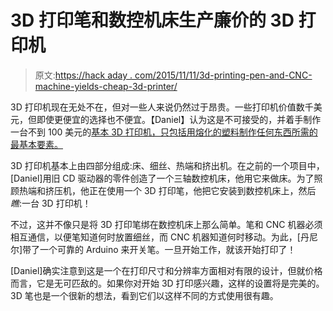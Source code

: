 # 3D 打印笔和数控机床生产廉价的 3D 打印机

> 原文:[https://hack aday . com/2015/11/11/3d-printing-pen-and-CNC-machine-yields-cheap-3d-printer/](https://hackaday.com/2015/11/11/3d-printing-pen-and-cnc-machine-yields-cheap-3d-printer/)

3D 打印机现在无处不在，但对一些人来说仍然过于昂贵。一些打印机价值数千美元，但即使更便宜的选择也不便宜。【Daniel】认为这是不可接受的，并着手制作一台不到 100 美元的[基本 3D 打印机，只包括用熔化的塑料制作任何东西所需的最基本要素。](http://www.tinkernut.com/portfolio/how-to-make-a-cheap-3d-printer/)

3D 打印机基本上由四部分组成:床、细丝、热端和挤出机。在之前的一个项目中，[Daniel]用旧 CD 驱动器的零件创造了一个三轴数控机床，他用它来做床。为了照顾热端和挤压机，他正在使用一个 3D 打印笔，他把它安装到数控机床上，然后*瞧*:一台 3D 打印机！

不过，这并不像只是将 3D 打印笔绑在数控机床上那么简单。笔和 CNC 机器必须相互通信，以便笔知道何时放置细丝，而 CNC 机器知道何时移动。为此，[丹尼尔]带了一个可靠的 Arduino 来开关笔。一旦开始工作，就该开始打印了！

[Daniel]确实注意到这是一个在打印尺寸和分辨率方面相对有限的设计，但就价格而言，它是无可匹敌的。如果你对开始 3D 打印感兴趣，这样的设置将是完美的。3D 笔也是一个很新的想法，看到它们以这样不同的方式使用很有趣。